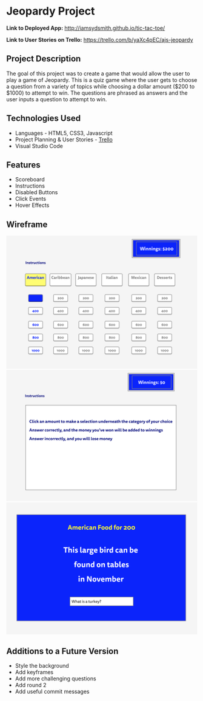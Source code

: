 # Jeopardy Project

**Link to Deployed App:** <http://iamsydsmith.github.io/tic-tac-toe/>  

**Link to User Stories on Trello:** <https://trello.com/b/yaXc4pEC/ajs-jeopardy>

## Project Description

The goal of this project was to create a game that would allow the user to play a game of Jeopardy. This is a quiz game where the user gets to choose a question from a variety of topics while choosing a dollar amount ($200 to $1000) to attempt to win. The questions are phrased as answers and the user inputs a question to attempt to win. 


## Technologies Used

  * Languages - HTML5, CSS3, Javascript
  * Project Planning & User Stories - [Trello](https://trello.com/b/yaXc4pEC/ajs-jeopardy)
  * Visual Studio Code


## Features
 
  * Scoreboard
  * Instructions
  * Disabled Buttons
  * Click Events
  * Hover Effects


## Wireframe

![Wireframe](images/board.png)
![Wireframe](images/instructions.png)
![Wireframe](images/answerBoard.png)


## Additions to a Future Version

  * Style the background
  * Add keyframes
  * Add more challenging questions
  * Add round 2
  * Add useful commit messages